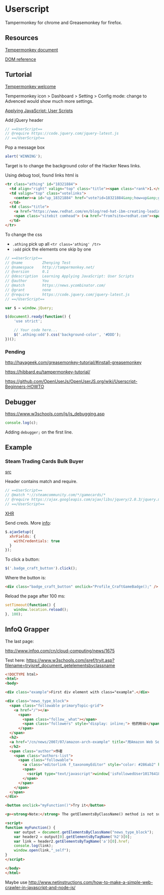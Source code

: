# Userscript

Tampermonkey for chrome and Greasemonkey for firefox.

## Resources

[Tempermonkey document](https://tampermonkey.net/documentation.php)

[DOM reference](https://devdocs.io/dom/)

## Turtorial

[Tempermonkey welcome](https://tampermonkey.net/index.php?version=4.7&ext=dhdg&updated=true)

Tempermonkey icon > Dashboard > Setting > Config mode: change to Advenced would show much more settings.

[Applying JavaScript: User Scripts](https://medium.freecodecamp.com/applying-javascript-user-scripts-2e505643644d)

Add jQuery header

```javascript
// ==UserScript==
// @require https://code.jquery.com/jquery-latest.js
// ==/UserScript==
```

Pop a message box

```javascript
alert('WINNING');
```

Target is to change the background color of the Hacker News links.

Using debug tool, found links html is

```html
<tr class="athing" id="18321884">
  <td align="right" valign="top" class="title"><span class="rank">1.</span></td>
  <td valign="top" class="votelinks">
    <center><a id="up_18321884" href="vote?id=18321884&amp;how=up&amp;goto=news"><div class="votearrow" title="upvote"></div></a></center>
  </td>
  <td class="title">
    <a href="https://www.redhat.com/en/blog/red-hat-ibm-creating-leading-hybrid-cloud-provider" class="storylink">IBM acquires Red Hat</a>
    <span class="sitebit comhead"> (<a href="from?site=redhat.com"><span class="sitestr">redhat.com</span></a>)</span>
  </td>
</tr>
```

To change the css

- `.athing` pick up all `<tr class='athing' /tr>`
- `:odd` pick the elements one skip by one

```javascript
// ==UserScript==
// @name         Zhenying Test
// @namespace    http://tampermonkey.net/
// @version      0.1
// @description  Learning Applying JavaScript: User Scripts
// @author       You
// @match        https://news.ycombinator.com/
// @grant        none
// @require      https://code.jquery.com/jquery-latest.js
// ==/UserScript==

var $ = window.jQuery;

$(document).ready(function() {
    'use strict';

    // Your code here...
    $('.athing:odd').css('background-color', '#DDD');
})();
```

### Pending

http://hayageek.com/greasemonkey-tutorial/#install-greasemonkey

https://hibbard.eu/tampermonkey-tutorial/

https://github.com/OpenUserJs/OpenUserJS.org/wiki/Userscript-Beginners-HOWTO

## Debugger

<https://www.w3schools.com/js/js_debugging.asp>

```javascript
console.log(c);
```

Adding `debugger;` on the first line.

## Example

### Steam Trading Cards Bulk Buyer

[src](https://bitbucket.org/Doctor_McKay/steam-trading-card-bulk-buyer/raw/tip/badgebuy.user.js)

Header contains match and require.

```javascript
// ==UserScript==
// @match *://steamcommunity.com/*/gamecards/*
// @require https://ajax.googleapis.com/ajax/libs/jquery/2.0.3/jquery.min.js
// ==/UserScript==
```

[XHR](https://en.wikipedia.org/wiki/XMLHttpRequest)

Send creds. More [info](https://stackoverflow.com/questions/2054316/sending-credentials-with-cross-domain-posts):

```javascript
$.ajaxSetup({
  xhrFields: {
    withCredentials: true
  }
});

```

To click a button:

```javascript
$('.badge_craft_button').click();
```

Where the button is:

```html
<div class="badge_craft_button" onclick="Profile_CraftGameBadge();" />
```

Reload the page after 100 ms:

```javascript
setTimeout(function() {
    window.location.reload();
}, 100);
```

## InfoQ Grapper

The last page:

<http://www.infoq.com/cn/cloud-computing/news/1675>

Test here: <https://www.w3schools.com/jsref/tryit.asp?filename=tryjsref_document_getelementsbyclassname>

```html
<!DOCTYPE html>
<html>
<body>

<div class="example">First div element with class="example".</div>

<div class="news_type_block">
  <span class="followable primaryTopic-grid">
    <a href="/"></a>
      <span>
        <span class="follow__what"></span>
        <span class="followers" style="display: inline;"> 他的粉丝</span>
      </span>
  </span>
  <h2>
  <a href="/cn/news/2007/07/amazon-arch-example" title="用Amazon Web Service实现视频文件转换程序">用Amazon Web Service实现视频文件转换程序</a>
  </h2>
  <span class="author">作者
    <span class="authors-list">
      <span class="followable">
        <a class="editorlink f_taxonomyEditor" style="color: #286ab2" href="/cn/profile/Gavin-Terrill">Gavin Terrill</a>
        <span>
          <script type="text/javascript">window['isFollowedUser101764189']= false;</script>
        </span>
      </span>
    </span>
  </span>
</div>

<button onclick="myFunction()">Try it</button>

<p><strong>Note:</strong> The getElementsByClassName() method is not supported in Internet Explorer 8 and earlier versions.</p>

<script>
function myFunction() {
    var output = document.getElementsByClassName("news_type_block");
    var header2 = output[0].getElementsByTagName('h2')[0];
    var link = header2.getElementsByTagName('a')[0].href;
    console.log(link);
    window.open(link,"_self");
}
</script>

</body>
</html>
```

Maybe use <http://www.netinstructions.com/how-to-make-a-simple-web-crawler-in-javascript-and-node-js/>